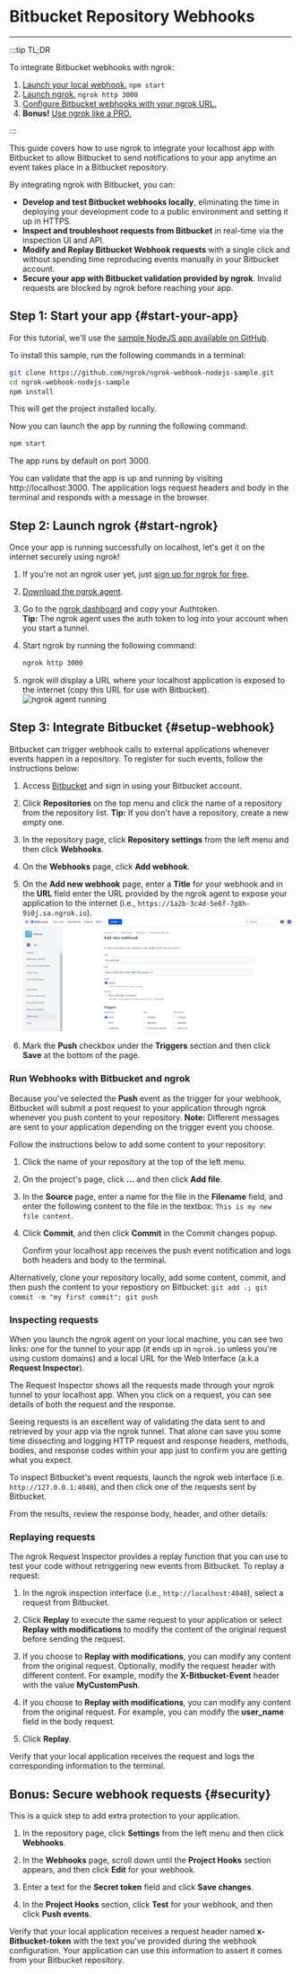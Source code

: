 # Bitbucket Repository Webhooks
------------

:::tip TL;DR

To integrate Bitbucket webhooks with ngrok:
1. [Launch your local webhook.](#start-your-app) `npm start`
1. [Launch ngrok.](#start-ngrok) `ngrok http 3000`
1. [Configure Bitbucket webhooks with your ngrok URL.](#setup-webhook)
1. **Bonus!** [Use ngrok like a PRO.](#security)

:::

This guide covers how to use ngrok to integrate your localhost app with Bitbucket to allow Bitbucket to send notifications to your app anytime an event takes place in a Bitbucket repository.

By integrating ngrok with Bitbucket, you can:

- **Develop and test Bitbucket webhooks locally**, eliminating the time in deploying your development code to a public environment and setting it up in HTTPS.
- **Inspect and troubleshoot requests from Bitbucket** in real-time via the inspection UI and API.
- **Modify and Replay Bitbucket Webhook requests** with a single click and without spending time reproducing events manually in your Bitbucket account.
- **Secure your app with Bitbucket validation provided by ngrok**. Invalid requests are blocked by ngrok before reaching your app.


## **Step 1**: Start your app {#start-your-app}

For this tutorial, we'll use the [sample NodeJS app available on GitHub](https://github.com/ngrok/ngrok-webhook-nodejs-sample). 

To install this sample, run the following commands in a terminal:

```bash
git clone https://github.com/ngrok/ngrok-webhook-nodejs-sample.git
cd ngrok-webhook-nodejs-sample
npm install
```

This will get the project installed locally.

Now you can launch the app by running the following command: 

```bash
npm start
```

The app runs by default on port 3000. 

You can validate that the app is up and running by visiting http://localhost:3000. The application logs request headers and body in the terminal and responds with a message in the browser.


## **Step 2**: Launch ngrok {#start-ngrok}

Once your app is running successfully on localhost, let's get it on the internet securely using ngrok! 

1. If you're not an ngrok user yet, just [sign up for ngrok for free](https://ngrok.com/signup).
1. [Download the ngrok agent](https://ngrok.com/download).
1. Go to the [ngrok dashboard](https://dashboard.ngrok.com) and copy your Authtoken. <br />
    **Tip:** The ngrok agent uses the auth token to log into your account when you start a tunnel.
1. Start ngrok by running the following command:

    ```bash
    ngrok http 3000
    ```
    
1. ngrok will display a URL where your localhost application is exposed to the internet (copy this URL for use with Bitbucket).
    ![ngrok agent running](/img/integrations/launch_ngrok_tunnel.png)


## **Step 3**: Integrate  Bitbucket {#setup-webhook}

Bitbucket can trigger webhook calls to external applications whenever events happen in a repository. To register for such events, follow the instructions below:

1. Access [Bitbucket](https://bitbucket.com/) and sign in using your Bitbucket account.

1. Click **Repositories** on the top menu and click the name of a repository from the repository list.
    **Tip:** If you don't have a repository, create a new empty one.

1. In the repository page, click **Repository settings** from the left menu and then click **Webhooks**.

1. On the **Webhooks** page, click **Add webhook**.

1. On the **Add new webhook** page, enter a **Title** for your webhook and in the **URL** field enter the URL provided by the ngrok agent to expose your application to the internet (i.e., `https://1a2b-3c4d-5e6f-7g8h-9i0j.sa.ngrok.io`).
    ![URL](img/ngrok_url_configuration_bitbucket.png)

1. Mark the **Push** checkbox under the **Triggers** section and then click **Save** at the bottom of the page.


### Run Webhooks with Bitbucket and ngrok

Because you've selected the **Push** event as the trigger for your webhook, Bitbucket will submit a post request to your application through ngrok whenever you push content to your repository.
    **Note:** Different messages are sent to your application depending on the trigger event you choose.

Follow the instructions below to add some content to your repository:

1. Click the name of your repository at the top of the left menu.

1. On the project's page, click **...** and then click **Add file**.

1. In the **Source** page, enter a name for the file in the **Filename** field, and enter the following content to the file in the textbox:
    `This is my new file content`.

1. Click **Commit**, and then click **Commit** in the Commit changes popup.

    Confirm your localhost app receives the push event notification and logs both headers and body to the terminal.

Alternatively, clone your repository locally, add some content, commit, and then push the content to your repostiory on Bitbucket:
    `git add .; git commit -m "my first commit"; git push`


### Inspecting requests

When you launch the ngrok agent on your local machine, you can see two links: one for the tunnel to your app (it ends up in `ngrok.io` unless you're using custom domains) and a local URL for the Web Interface (a.k.a **Request Inspector**).

The Request Inspector shows all the requests made through your ngrok tunnel to your localhost app. When you click on a request, you can see details of both the request and the response.

Seeing requests is an excellent way of validating the data sent to and retrieved by your app via the ngrok tunnel. That alone can save you some time dissecting and logging HTTP request and response headers, methods, bodies, and response codes within your app just to confirm you are getting what you expect.

To inspect Bitbucket's event requests, launch the ngrok web interface (i.e. `http://127.0.0.1:4040`), and then click one of the requests sent by Bitbucket.

From the results, review the response body, header, and other details:


### Replaying requests

The ngrok Request Inspector provides a replay function that you can use to test your code without retriggering new events from Bitbucket. To replay a request:

1. In the ngrok inspection interface (i.e., `http://localhost:4040`), select a request from Bitbucket.

1. Click **Replay** to execute the same request to your application or select **Replay with modifications** to modify the content of the original request before sending the request.

1. If you choose to **Replay with modifications**, you can modify any content from the original request. Optionally, modify the request header with different content. For example, modify the **X-Bitbucket-Event** header with the value **MyCustomPush**.

1. If you choose to **Replay with modifications**, you can modify any content from the original request. For example, you can modify the **user_name** field in the body request.

1. Click **Replay**.

Verify that your local application receives the request and logs the corresponding information to the terminal.


## **Bonus**: Secure webhook requests {#security}

This is a quick step to add extra protection to your application.

1. In the repository page, click **Settings** from the left menu and then click **Webhooks**.

1. In the **Webhooks** page, scroll down until the **Project Hooks** section appears, and then click **Edit** for your webhook.

1. Enter a text for the **Secret token** field and click **Save changes**.

1. In the **Project Hooks** section, click **Test** for your webhook, and then click **Push events**.

Verify that your local application receives a request header named **x-Bitbucket-token** with the text you've provided during the webhook configuration.
Your application can use this information to assert it comes from your Bitbucket repository.
